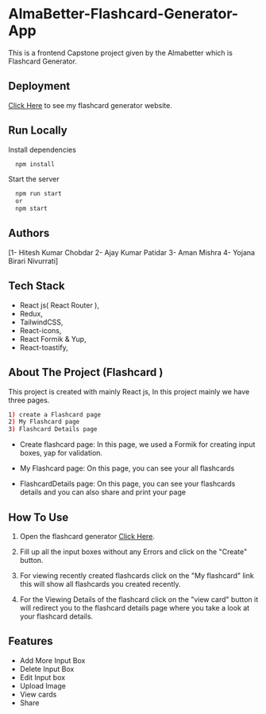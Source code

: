 # AlmaBetter-Flashcard-Generator-App

This is a frontend Capstone project given by the Almabetter which is Flashcard Generator.

## Deployment

[Click Here](https://flashcard-generator-mdn9.onrender.com/ ) to see my flashcard generator website.

## Run Locally

Install dependencies

```bash
  npm install
```

Start the server

```bash
  npm run start
  or 
  npm start
```

## Authors

[1- Hitesh Kumar Chobdar   2- Ajay Kumar Patidar  3- Aman Mishra 4- Yojana Birari Nivurrati]

## Tech Stack
- React js( React Router ),
- Redux,
- TailwindCSS,
- React-icons,
- React Formik & Yup,
- React-toastify,


## About The Project (Flashcard )
This project is created with mainly React js, In this project mainly we have three pages.
```bash
1) create a Flashcard page 
2) My Flashcard page 
3) Flashcard Details page
```
- Create flashcard page: In this page, we used a Formik for creating input boxes, yap for validation.

- My Flashcard page: On this page, you can see your all flashcards 

- FlashcardDetails page: On this page, you can see your flashcards details and you can also share and print your page 

## How To Use

1) Open the flashcard generator [Click Here](https://flashcard-generator-mdn9.onrender.com/).

2) Fill up all the input boxes without any Errors and click on the "Create" button.

3) For viewing recently created flashcards click on the "My flashcard" link this will show all flashcards you created recently.

4) For the Viewing Details of the flashcard click on the "view card" button it will redirect you to the flashcard details page where you take a look at your flashcard details.

## Features

- Add More Input Box
- Delete Input Box
- Edit Input box
- Upload Image
- View cards
- Share

